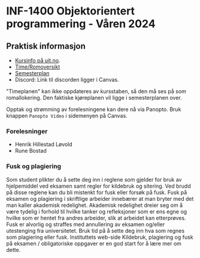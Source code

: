 INF-1400 Objektorientert programmering - Våren 2024
================================


Praktisk informasjon
--------------

* [Kursinfo på uit.no](http://uit.no/studiekatalog/emner/2023/var/inf-1400-1). 
* [Time/Romoversikt](http://timeplan.uit.no/emne_timeplan.php?sem=24v&module[]=INF-1400-1)
* [Semesterplan](semesterplan.md)
* Discord: Link til discorden ligger i Canvas.

"Timeplanen" kan ikke oppdateres av kursstaben, så den må ses på som romallokering. Den faktiske kjøreplanen vil ligge i semesterplanen over.

Opptak og strømming av forelesningene kan dere nå via Panopto. Bruk knappen `Panopto Video` i sidemenyen på Canvas.


### Forelesninger
- Henrik Hillestad Løvold
- Rune Bostad


###  Fusk og plagiering

Som student plikter du å sette deg inn i reglene som gjelder for bruk av hjelpemiddel ved eksamen samt regler for kildebruk og sitering. Ved brudd på disse reglene kan du bli mistenkt for fusk eller forsøk på fusk. Fusk på eksamen og plagiering i skriftlige arbeider innebærer at man bryter med det man kaller akademisk redelighet. Akademisk redelighet dreier seg om å være tydelig i forhold til hvilke tanker og refleksjoner som er ens egne og hvilke som er hentet fra andres arbeider, slik at arbeidet kan etterprøves. Fusk er alvorlig og straffes med annullering av eksamen og/eller utestenging fra universitetet. Bruk tid på å sette deg inn hva som regnes som plagiering eller fusk. Instituttets web-side Kildebruk, plagiering og fusk på eksamen / obligatoriske oppgaver er en god start for å lære mer om dette.


